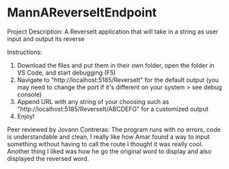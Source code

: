 # MannAReverseItEndpoint

Project Description:
A ReverseIt application that will take in a string as user input and output its reverse

Instructions:
1. Download the files and put them in their own folder, open the folder in VS Code, and start debugging (F5)
2. Navigate to "http://localhost:5185/ReverseIt" for the default output (you may need to change the port if it's different on your system > see debug console)
3. Append URL with any string of your choosing such as "http://localhost:5185/ReverseIt/ABCDEFG" for a customized output
4. Enjoy!

Peer reviewed by Jovann Contreras: The program runs with no errors, code is understandable and clean, I really like how Amar found a way to input something without having to call the route I thought it was really cool. Another thing I liked was how he go the original word to display and also displayed the reversed word.
